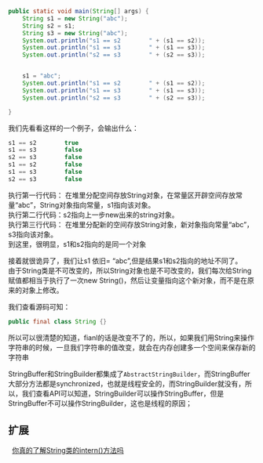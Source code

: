 ```java
public static void main(String[] args) {
	String s1 = new String("abc");
	String s2 = s1;
	String s3 = new String("abc");
	System.out.println("s1 == s2        " + (s1 == s2));
	System.out.println("s1 == s3        " + (s1 == s3));
	System.out.println("s2 == s3        " + (s2 == s3));


	s1 = "abc";
	System.out.println("s1 == s2        " + (s1 == s2));
	System.out.println("s1 == s3        " + (s1 == s3));
	System.out.println("s2 == s3        " + (s2 == s3));				

}
```
我们先看看这样的一个例子，会输出什么：
```java
s1 == s2        true
s1 == s3        false
s2 == s3        false
s1 == s2        false
s1 == s3        false
s2 == s3        false
```
执行第一行代码： 在堆里分配空间存放String对象，在常量区开辟空间存放常量“abc”，String对象指向常量，s1指向该对象。   
执行第二行代码：s2指向上一步new出来的string对象。   
执行第三行代码： 在堆里分配新的空间存放String对象，新对象指向常量“abc”，s3指向该对象。   
到这里，很明显，s1和s2指向的是同一个对象    

接着就很诡异了，我们让s1 依旧= “abc”,但是结果s1和s2指向的地址不同了。   
由于String类是不可改变的，所以String对象也是不可改变的，我们每次给String赋值都相当于执行了一次new String()，然后让变量指向这个新对象，而不是在原来的对象上修改。


我们查看源码可知：
```java
public final class String {}
```
所以可以很清楚的知道，fianl的话是改变不了的，所以，如果我们用String来操作字符串的时候，一旦我们字符串的值改变，就会在内存创建多一个空间来保存新的字符串   

StringBuffer和StringBuilder都集成了`AbstractStringBuilder`，而StringBuffer大部分方法都是synchronized，也就是线程安全的，而StringBuilder就没有，所以，我们查看API可以知道，StringBuilder可以操作StringBuffer，但是StringBuffer不可以操作StringBuilder，这也是线程的原因；


## 扩展
 
 [你真的了解String类的intern()方法吗](http://blog.csdn.net/seu_calvin/article/details/52291082)
